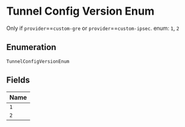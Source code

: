 
# Tunnel Config Version Enum

Only if `provider`==`custom-gre` or `provider`==`custom-ipsec`. enum: `1`, `2`

## Enumeration

`TunnelConfigVersionEnum`

## Fields

| Name |
|  --- |
| `1` |
| `2` |

